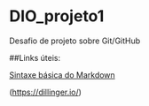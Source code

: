 # DIO_projeto1
Desafio de projeto sobre Git/GitHub

##Links úteis:

[Sintaxe básica do Markdown](https://www.markdownguide.org/basic-syntax/)

(https://dillinger.io/)
